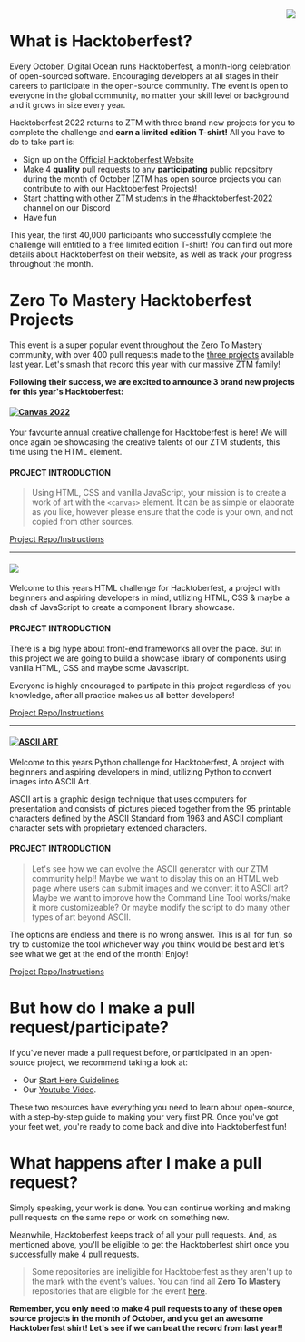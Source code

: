 <img src="https://pbs.twimg.com/profile_banners/1040669393255055360/1662652901/1500x500" align="right" />

# What is Hacktoberfest?

Every October, Digital Ocean runs Hacktoberfest, a month-long celebration of open-sourced software. Encouraging developers at all stages in their careers to participate in the open-source community. The event is open to everyone in the global community, no matter your skill level or background and it grows in size every year.

Hacktoberfest 2022 returns to ZTM with three brand new projects for you to complete the challenge and **earn a limited edition T-shirt!** All you have to do to take part is:

- Sign up on the [Official Hacktoberfest Website](https://hacktoberfest.com/auth/)
- Make 4 **quality** pull requests to any **participating** public repository during the month of October (ZTM has open source projects you can contribute to with our Hacktoberfest Projects)!
- Start chatting with other ZTM students in the #hacktoberfest-2022 channel on our Discord
- Have fun

This year, the first 40,000 participants who successfully complete the challenge will entitled to a free limited edition T-shirt!
You can find out more details about Hacktoberfest on their website, as well as track your progress throughout the month.

# Zero To Mastery Hacktoberfest Projects

This event is a super popular event throughout the Zero To Mastery community, with over 400 pull requests made to the [three projects](https://github.com/zero-to-mastery/coding_challenge-42) available last year. Let's smash that record this year with our massive ZTM family!

**Following their success, we are excited to announce 3 brand new projects for this year's Hacktoberfest:**

#### [![Canvas 2022](https://img.shields.io/badge/CREATIVE%20CSS%20PROJECT-Canvas-4E3188?style=for-the-badge&logo=CSS3)](https://github.com/zero-to-mastery/canvas-2022)

Your favourite annual creative challenge for Hacktoberfest is here! We will once again be showcasing the creative talents of our ZTM students, this time using the HTML <canvas> element.

#### PROJECT INTRODUCTION

> Using HTML, CSS and vanilla JavaScript, your mission is to create a work of art with the `<canvas>` element. It can be as simple or elaborate as you like, however please ensure that the code is your own, and not copied from other sources.

[Project Repo/Instructions](https://github.com/zero-to-mastery/canvas-2022)

-----------
#### [![](https://img.shields.io/badge/Html%20%26%20Javascript%20%26%20CSS%20PROJECT-WebBlocks-00adb5?style=for-the-badge&logo=JavaScript)](https://github.com/zero-to-mastery/webblocks-2022)

Welcome to this years HTML challenge for Hacktoberfest, a project with beginners and aspiring developers in mind, utilizing HTML, CSS & maybe a dash of JavaScript to create a component library showcase.

#### PROJECT INTRODUCTION

There is a big hype about front-end frameworks all over the place. But in this project we are going to build a showcase library of components using vanilla HTML, CSS and maybe some Javascript.

Everyone is highly encouraged to partipate in this project regardless of you knowledge, after all practice makes us all better developers!

[Project Repo/Instructions](https://github.com/zero-to-mastery/webblocks-2022)

-----------
#### [![ASCII ART](https://img.shields.io/badge/PYTHON%20PROJECT-ASCII%20ART-blue?style=for-the-badge&logo=Python)](https://github.com/zero-to-mastery/ascii-art-2022)

Welcome to this years Python challenge for Hacktoberfest, A project with beginners and aspiring developers in mind, utilizing Python to convert images into ASCII Art.

ASCII art is a graphic design technique that uses computers for presentation and consists of pictures pieced together from the 95 printable characters defined by the ASCII Standard from 1963 and ASCII compliant character sets with proprietary extended characters.

#### PROJECT INTRODUCTION

> Let's see how we can evolve the ASCII generator with our ZTM community help!! Maybe we want to display this on an HTML web page where users can submit images and we convert it to ASCII art? Maybe we want to improve how the Command Line Tool works/make it more customizeable? Or maybe modify the script to do many other types of art beyond ASCII.

The options are endless and there is no wrong answer. This is all for fun, so try to customize the tool whichever way you think would be best and let's see what we get at the end of the month! Enjoy!

[Project Repo/Instructions](https://github.com/zero-to-mastery/ascii-art-2022)

# But how do I make a pull request/participate?

If you've never made a pull request before, or participated in an open-source project, we recommend taking a look at:

- Our [Start Here Guidelines](https://github.com/zero-to-mastery/start-here-guidelines)
- Our [Youtube Video](https://www.youtube.com/watch?v=uQLNFRviB6Q).

These two resources have everything you need to learn about open-source, with a step-by-step guide to making your very first PR. Once you've got your feet wet, you're ready to come back and dive into Hacktoberfest fun!

# What happens after I make a pull request?

Simply speaking, your work is done. You can continue working and making pull requests on the same repo or work on something new.

Meanwhile, Hacktoberfest keeps track of all your pull requests. And, as mentioned above, you'll be eligible to get the Hacktoberfest shirt once you successfully make 4 pull requests.

> Some repositories are ineligible for Hacktoberfest as they aren't up to the mark with the event's values. You can find all **Zero To Mastery** repositories that are eligible for the event [here](https://github.com/search?q=topic%3Ahacktoberfest+org%3Azero-to-mastery+fork%3Atrue).

**Remember, you only need to make 4 pull requests to any of these open source projects in the month of October, and you get an awesome Hacktoberfest shirt! Let's see if we can beat the record from last year!!**
